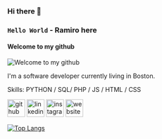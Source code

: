 ### Hi there 👋
### <code>Hello World</code> - Ramiro here
#### Welcome to my github
![Welcome to my github](https://rosvain.github.io/assets/ro-binary-banner.png)

I'm a software developer currently living in Boston. 

Skills: PYTHON / SQL/ PHP / JS / HTML / CSS



[<img src='https://cdn.jsdelivr.net/npm/simple-icons@3.0.1/icons/github.svg' alt='github' height='40'>](https://github.com/rosvain)  [<img src='https://cdn.jsdelivr.net/npm/simple-icons@3.0.1/icons/linkedin.svg' alt='linkedin' height='40'>](https://www.linkedin.com/in/proponodecor/)  [<img src='https://cdn.jsdelivr.net/npm/simple-icons@3.0.1/icons/instagram.svg' alt='instagram' height='40'>](https://www.instagram.com/rosvain/)  [<img src='https://cdn.jsdelivr.net/npm/simple-icons@3.0.1/icons/icloud.svg' alt='website' height='40'>](ramirooliva.com)  

[![Top Langs](https://github-readme-stats.vercel.app/api/top-langs/?username=rosvain)](https://github.com/anuraghazra/github-readme-stats)



<!--
**rosvain/rosvain** is a ✨ _special_ ✨ repository because its `README.md` (this file) appears on your GitHub profile.

Here are some ideas to get you started:

- 🔭 I’m currently working on ...
- 🌱 I’m currently learning ...
- 👯 I’m looking to collaborate on ...
- 🤔 I’m looking for help with ...
- 💬 Ask me about ...
- 📫 How to reach me: ...
- 😄 Pronouns: ...
- ⚡ Fun fact: ...
-->
